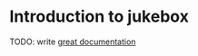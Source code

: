 # Introduction to jukebox

TODO: write [great documentation](http://jacobian.org/writing/what-to-write/)
